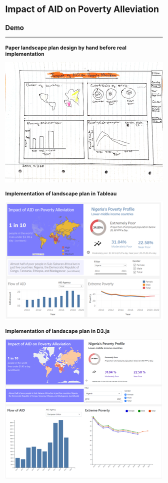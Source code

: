 # Impact of AID on Poverty Alleviation

## Demo
---

### Paper landscape plan design by hand before real implementation
![Paper Landscape][PaperLandscape]

[PaperLandscape]: https://github.com/kiranshahi/Impact-of-AID-on-Poverty-Alleviation/blob/main/img/CS5803_2144420%20-%20Paper%20Landscape.jpg "Paper landscape plan design by hand before real implementation"


### Implementation of landscape plan in Tableau
![Implementation of landscape plan in Tableau][tableau]

[tableau]: https://github.com/kiranshahi/Impact-of-AID-on-Poverty-Alleviation/blob/main/img/CS5803_2144420%20-%20Tableau.png "Tableau implementation of landscape plan"


### Implementation of landscape plan in D3.js
![Implementation of landscape plan in D3.js][d3]

[d3]: https://github.com/kiranshahi/Impact-of-AID-on-Poverty-Alleviation/blob/main/img/CS5803_2144420%20-%20D3.png "Implementation of landscape plan in D3.js"

